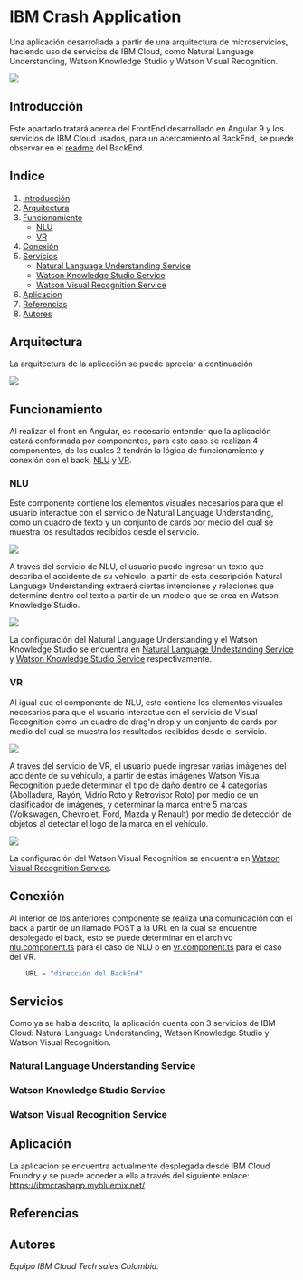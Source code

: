 # IBM Crash Application
Una aplicación desarrollada a partir de una arquitectura de microservicios, haciendo uso de servicios de IBM Cloud, como Natural Language Understanding, Watson Knowledge Studio y Watson Visual Recognition.

![](https://user-images.githubusercontent.com/25871322/79778717-d11f1280-82fe-11ea-9b6b-ffcb6d34c64e.png)

## Introducción
Este apartado tratará acerca del FrontEnd desarrollado en Angular 9 y los servicios de IBM Cloud usados, para un acercamiento al BackEnd, se puede observar en el [readme](https://github.com/emeloibmco/Watson-NLU-WVR-Web-App/tree/master/Back/README.md) del BackEnd.

## Indice
1. [Introducción](#Introducción)
2. [Arquitectura](#Arquitectura)
3. [Funcionamiento](#Funcionamiento)
   - [NLU](#NLU)
   - [VR](#VR)
4. [Conexión](#Conexión)
5. [Servicios](#Servicios)
   - [Natural Language Understanding Service](#Natural-Language-Understanding-Service)
   - [Watson Knowledge Studio Service](#Watson-Knowledge-Studio-Service)
   - [Watson Visual Recognition Service](#Watson-Visual-Recognition-Service)
6. [Aplicacion](#Aplicacion)
7. [Referencias](#Referencias)
8. [Autores](#Autores)

## Arquitectura
La arquitectura de la aplicación se puede apreciar a continuación

![](https://user-images.githubusercontent.com/25871322/79778536-7ab1d400-82fe-11ea-8e09-5c471265d5c3.png)

## Funcionamiento
Al realizar el front en Angular, es necesario entender que la aplicación estará conformada por componentes, para este caso se realizan 4 componentes, de los cuales 2 tendrán la lógica de funcionamiento y conexión con el back, [NLU](#NLU) y [VR](#VR).

### NLU
Este componente contiene los elementos visuales necesarios para que el usuario interactue con el servicio de Natural Language Understanding, como un cuadro de texto y un conjunto de cards por medio del cual se muestra los resultados recibidos desde el servicio.

![](https://user-images.githubusercontent.com/25871322/79774792-e5f8a780-82f8-11ea-8361-9b9bdc99fd3d.png)

A traves del servicio de NLU, el usuario puede ingresar un texto que describa el accidente de su vehiculo, a partir de esta descripción Natural Language Understanding extraerá ciertas intenciones y relaciones que determine dentro del texto a partir de un modelo que se crea en Watson Knowledge Studio. 

![](https://user-images.githubusercontent.com/25871322/79779774-856d6880-8300-11ea-8037-e953c4928c58.png)

La configuración del Natural Language Understanding y el Watson Knowledge Studio se encuentra en [Natural Language Undestanding Service](#Natural-Language-Undestanding-Service) y [Watson Knowledge Studio Service](#Watson-Knowledge-Studio-Service) respectivamente.

### VR
Al igual que el componente de NLU, este contiene los elementos visuales necesarios para que el usuario interactue con el servicio de Visual Recognition como un cuadro de drag'n drop y un conjunto de cards por medio del cual se muestra los resultados recibidos desde el servicio.

![](https://user-images.githubusercontent.com/25871322/79778363-3d4d4680-82fe-11ea-9c8d-a869ac4d6427.png)

A traves del servicio de VR, el usuario puede ingresar varias imágenes del accidente de su vehiculo, a partir de estas imágenes Watson Visual Recognition puede determinar el tipo de daño dentro de 4 categorías (Abolladura, Rayón, Vidrío Roto y Retrovisor Roto) por medio de un clasificador de imágenes, y determinar la marca entre 5 marcas (Volkswagen, Chevrolet, Ford, Mazda y Renault) por medio de detección de objetos al detectar el logo de la marca en el vehículo.

![](https://user-images.githubusercontent.com/25871322/79780863-345e7400-8302-11ea-951b-14708a12c903.png)

La configuración del Watson Visual Recognition se encuentra en [Watson Visual Recognition Service](#Watson-Visual-Recognition-Service).

## Conexión
Al interior de los anteriores componente se realiza una comunicación con el back a partir de un llamado POST a la URL en la cual se encuentre desplegado el back, esto se puede determinar en el archivo [nlu.component.ts](https://github.com/emeloibmco/Watson-NLU-WVR-Web-App/blob/master/Front/src/app/components/nlu/nlu.component.ts) para el caso de NLU o en [vr.component.ts](https://github.com/emeloibmco/Watson-NLU-WVR-Web-App/blob/master/Front/src/app/components/vr/vr.component.ts) para el caso del VR.

```javascript
	URL = "dirección del BackEnd"
```

## Servicios
Como ya se había descrito, la aplicación cuenta con 3 servicios de IBM Cloud: Natural Language Understanding, Watson Knowledge Studio y Watson Visual Recognition.

### Natural Language Understanding Service

### Watson Knowledge Studio Service

### Watson Visual Recognition Service

## Aplicación
La aplicación se encuentra actualmente desplegada desde IBM Cloud Foundry y se puede acceder a ella a través del siguiente enlace:
https://ibmcrashapp.mybluemix.net/

## Referencias

## Autores
*Equipo IBM Cloud Tech sales Colombia.*


